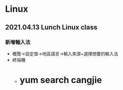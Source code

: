 # Linux

## 2021.04.13 Lunch Linux class

### 新增輸入法
  + 概覽->設定值->地區語言->輸入來源+選擇想要的輸入法
  + 終端機
    + # yum search cangjie
  
